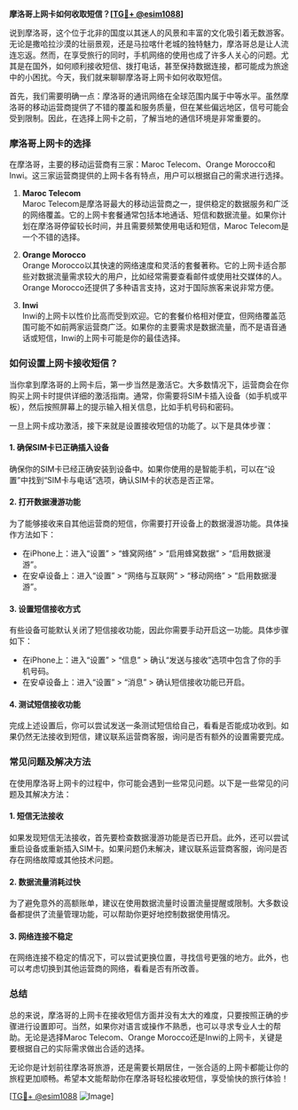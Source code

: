 **摩洛哥上网卡如何收取短信？[[TG💪+ @esim1088](https://t.me/s/esim1088)]**

说到摩洛哥，这个位于北非的国度以其迷人的风景和丰富的文化吸引着无数游客。无论是撒哈拉沙漠的壮丽景观，还是马拉喀什老城的独特魅力，摩洛哥总是让人流连忘返。然而，在享受旅行的同时，手机网络的使用也成了许多人关心的问题。尤其是在国外，如何顺利接收短信、拨打电话，甚至保持数据连接，都可能成为旅途中的小困扰。今天，我们就来聊聊摩洛哥上网卡如何收取短信。

首先，我们需要明确一点：摩洛哥的通讯网络在全球范围内属于中等水平。虽然摩洛哥的移动运营商提供了不错的覆盖和服务质量，但在某些偏远地区，信号可能会受到限制。因此，在选择上网卡之前，了解当地的通信环境是非常重要的。

### 摩洛哥上网卡的选择

在摩洛哥，主要的移动运营商有三家：Maroc Telecom、Orange Morocco和Inwi。这三家运营商提供的上网卡各有特点，用户可以根据自己的需求进行选择。

1. **Maroc Telecom**  
   Maroc Telecom是摩洛哥最大的移动运营商之一，提供稳定的数据服务和广泛的网络覆盖。它的上网卡套餐通常包括本地通话、短信和数据流量。如果你计划在摩洛哥停留较长时间，并且需要频繁使用电话和短信，Maroc Telecom是一个不错的选择。

2. **Orange Morocco**  
   Orange Morocco以其快速的网络速度和灵活的套餐著称。它的上网卡适合那些对数据流量需求较大的用户，比如经常需要查看邮件或使用社交媒体的人。Orange Morocco还提供了多种语言支持，这对于国际旅客来说非常方便。

3. **Inwi**  
   Inwi的上网卡以性价比高而受到欢迎。它的套餐价格相对便宜，但网络覆盖范围可能不如前两家运营商广泛。如果你的主要需求是数据流量，而不是语音通话或短信，Inwi的上网卡可能是你的最佳选择。

### 如何设置上网卡接收短信？

当你拿到摩洛哥的上网卡后，第一步当然是激活它。大多数情况下，运营商会在你购买上网卡时提供详细的激活指南。通常，你需要将SIM卡插入设备（如手机或平板），然后按照屏幕上的提示输入相关信息，比如手机号码和密码。

一旦上网卡成功激活，接下来就是设置接收短信的功能了。以下是具体步骤：

#### 1. 确保SIM卡已正确插入设备
确保你的SIM卡已经正确安装到设备中。如果你使用的是智能手机，可以在“设置”中找到“SIM卡与电话”选项，确认SIM卡的状态是否正常。

#### 2. 打开数据漫游功能
为了能够接收来自其他运营商的短信，你需要打开设备上的数据漫游功能。具体操作方法如下：
- 在iPhone上：进入“设置” > “蜂窝网络” > “启用蜂窝数据” > “启用数据漫游”。
- 在安卓设备上：进入“设置” > “网络与互联网” > “移动网络” > “启用数据漫游”。

#### 3. 设置短信接收方式
有些设备可能默认关闭了短信接收功能，因此你需要手动开启这一功能。具体步骤如下：
- 在iPhone上：进入“设置” > “信息” > 确认“发送与接收”选项中包含了你的手机号码。
- 在安卓设备上：进入“设置” > “消息” > 确认短信接收功能已开启。

#### 4. 测试短信接收功能
完成上述设置后，你可以尝试发送一条测试短信给自己，看看是否能成功收到。如果仍然无法接收到短信，建议联系运营商客服，询问是否有额外的设置需要完成。

### 常见问题及解决方法

在使用摩洛哥上网卡的过程中，你可能会遇到一些常见问题。以下是一些常见的问题及其解决方法：

#### 1. 短信无法接收
如果发现短信无法接收，首先要检查数据漫游功能是否已开启。此外，还可以尝试重启设备或重新插入SIM卡。如果问题仍未解决，建议联系运营商客服，询问是否存在网络故障或其他技术问题。

#### 2. 数据流量消耗过快
为了避免意外的高额账单，建议在使用数据流量时设置流量提醒或限制。大多数设备都提供了流量管理功能，可以帮助你更好地控制数据使用情况。

#### 3. 网络连接不稳定
在网络连接不稳定的情况下，可以尝试更换位置，寻找信号更强的地方。此外，也可以考虑切换到其他运营商的网络，看看是否有所改善。

### 总结

总的来说，摩洛哥的上网卡在接收短信方面并没有太大的难度，只要按照正确的步骤进行设置即可。当然，如果你对语言或操作不熟悉，也可以寻求专业人士的帮助。无论是选择Maroc Telecom、Orange Morocco还是Inwi的上网卡，关键是要根据自己的实际需求做出合适的选择。

无论你是计划前往摩洛哥旅游，还是需要长期居住，一张合适的上网卡都能让你的旅程更加顺畅。希望本文能帮助你在摩洛哥轻松接收短信，享受愉快的旅行体验！

[[TG💪+ @esim1088](https://t.me/s/esim1088) ![Image](https://i.postimg.cc/4NQfJmqS/Snipaste-2025-05-13-00-14-12.png)]